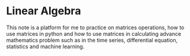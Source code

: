 # Linear Algebra

This note is a platform for me to practice on matrices operations, how to use matrices in python and how to use matrices in calculating advance mathematics 
problem such as in the time series, differential equation, statistics and machine learning.

